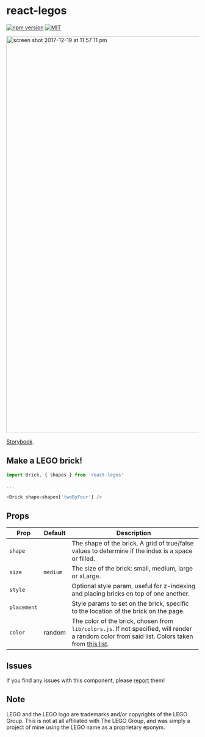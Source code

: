 # react-legos

[![npm version](https://badge.fury.io/js/react-legos.svg)](https://badge.fury.io/js/react-legos) [![MIT](https://img.shields.io/badge/license-MIT-blue.svg)](https://raw.githubusercontent.com/brycedorn/react-legos/master/LICENSE)

<img width="1041" alt="screen shot 2017-12-19 at 11 57 11 pm" src="https://user-images.githubusercontent.com/3171252/34193282-82468e80-e518-11e7-8b0c-c30ff0d6112e.png">

[Storybook](http://bryce.io/react-intense).

## Make a LEGO brick!

```javascript
import Brick, { shapes } from 'react-legos'

...

<Brick shape=shapes['twoByFour'] />
```

## Props

Prop | Default | Description
---- | ------- | -----------
`shape` || The shape of the brick. A grid of true/false values to determine if the index is a space or filled.
`size` | `medium` | The size of the brick: small, medium, large or xLarge.
`style` || Optional style param, useful for z-indexing and placing bricks on top of one another.
`placement` || Style params to set on the brick, specific to the location of the brick on the page.
`color` | random | The color of the brick, chosen from `lib/colors.js`. If not specified, will render a random color from said list. Colors taken from [this list](http://www.peeron.com/cgi-bin/invcgis/colorguide.cgi).

## Issues

 If you find any issues with this component, please [report](https://github.com/brycedorn/react-legos/issues) them!
 
## Note

LEGO and the LEGO logo are trademarks and/or copyrights of the LEGO Group. This is not at all affiliated with The LEGO Group, and was simply a project of mine using the LEGO name as a proprietary eponym.

